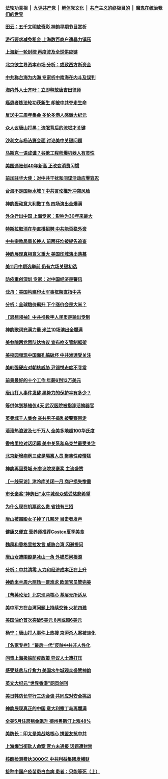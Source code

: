 ####  [法轮功真相](../../../../basic/blob/master/README.md?t=06142231) &nbsp;|&nbsp; [九评共产党](../../../../9ping.md/blob/master/README.md?t=06142231) &nbsp;|&nbsp; [解体党文化](../../../../jtdwh.md/blob/master/README.md?t=06142231)  &nbsp;|&nbsp; [共产主义的终极目的](../../../../gczydzjmd.md/blob/master/README.md?t=06142231) &nbsp;|&nbsp; [魔鬼在统治我们的世界](../../../../mgztzwmdsj.md/blob/master/README.md?t=06142231) 

#### [田云：五千文明放奇彩 神韵早期节目赏析](../pages/nf4514/n13752609.md?t=06142231) 

#### [游行要求减免租金 上海数百商户遭暴力镇压](../pages/nf4514/n13758798.md?t=06142231) 

#### [上海新一轮封控 再度波及全球供应链](../pages/nf4514/n13759222.md?t=06142231) 

#### [北京欲主导资本市场 分析：或致西方断资金](../pages/nf4514/n13759138.md?t=06142231) 

#### [中共称台海为内海 专家析中南海在内斗及误判](../pages/nf4514/n13758772.md?t=06142231) 

#### [海内外人士齐吁：立即释放唐吉田律师](../pages/nf4514/n13759126.md?t=06142231) 

#### [癌患者炼法轮功获新生 却被中共夺走生命](../pages/nf4514/n13758724.md?t=06142231) 

#### [反送中三周年集会 多伦多港人感谢大纪元](../pages/nf4514/n13759023.md?t=06142231) 

#### [众人议唐山打黑：流氓背后的流氓才关键](../pages/nf4514/n13758614.md?t=06142231) 

#### [沙利文与杨洁篪会面 讨论美中关键问题](../pages/nf4514/n13758918.md?t=06142231) 

#### [马斯克一语成谶？谷歌工程师爆机器人有灵性](../pages/nf4514/n13758837.md?t=06142231) 

#### [美国通胀创40年新高 正改变消费习惯](../pages/nf4514/n13758901.md?t=06142231) 

#### [前加驻华大使：对中共干扰和间谍活动应零容忍](../pages/nf4514/n13758830.md?t=06142231) 

#### [台海不是国际水域？中共言论推升冲突风险](../pages/nf4514/n13758829.md?t=06142231) 

#### [神韵轰动意大利撒丁岛 四场演出全爆满](../pages/nf4514/n13758366.md?t=06142231) 

#### [外企迁出中国 上海专家：影响为30年来最大](../pages/nf4514/n13758317.md?t=06142231) 

#### [特斯拉取消在华直播招聘 中共能否稳外资](../pages/nf4514/n13758840.md?t=06142231) 

#### [中共宗教局局长换人 前两任均被提告追查](../pages/nf4514/n13758592.md?t=06142231) 

#### [神韵展现真相意义重大 美国印城演出落幕](../pages/nf4514/n13758403.md?t=06142231) 

#### [美11月中期选举前 仍有六场关键初选](../pages/nf4514/n13758196.md?t=06142231) 

#### [防疫重创深圳 专家：对中国经济是警讯](../pages/nf4514/n13758467.md?t=06142231) 

#### [沈舟：美国构建印太军事框架直指中共](../pages/nf4514/n13758167.md?t=06142231) 

#### [分析：全球粮价飙升 下个涨价会是大米？](../pages/nf4514/n13758273.md?t=06142231) 

#### [【思想领袖】中共推数字人民币是输出专制](../pages/nf4514/n13742264.md?t=06142231) 

#### [神韵歌词充满力量 米兰10场演出全爆满](../pages/nf4514/n13758126.md?t=06142231) 

#### [美参院两党团队达协议 宣布枪支管制框架](../pages/nf4514/n13757954.md?t=06142231) 

#### [美校园频现中国面孔搞破坏 中共渗透受关注](../pages/nf4514/n13758129.md?t=06142231) 

#### [美韩强硬应对朝核威胁 尹锡悦态度不寻常](../pages/nf4514/n13758207.md?t=06142231) 

#### [前景最好的十个工作 年薪6到13万美元](../pages/nf4514/n13756850.md?t=06142231) 

#### [唐山打人事件发酵 黑势力的保护伞有多少？](../pages/nf4514/n13757982.md?t=06142231) 

#### [等供体到移植仅4天 武汉医院被指涉活摘器官](../pages/nf4514/n13758039.md?t=06142231) 

#### [英曼城千人集会 亲共男子捣乱被警察带走](../pages/nf4514/n13757953.md?t=06142231) 

#### [滚滚热浪波及七千万人 全美多地超100华氏度](../pages/nf4514/n13757936.md?t=06142231) 

#### [香格里拉对话闭幕 美中关系和乌克兰最受关注](../pages/nf4514/n13757929.md?t=06142231) 

#### [北京新增病例三成是隔离人员 聚集性疫情猛](../pages/nf4514/n13757776.md?t=06142231) 

#### [神韵再回费城 州参议院发褒奖 主流盛赞](../pages/nf4514/n13757686.md?t=06142231) 

#### [【一线采访】津冷库关闭一月 商户损失惨重](../pages/nf4514/n13757772.md?t=06142231) 

#### [市长褒奖“神韵日”水牛城观众感受慈悲希望](../pages/nf4514/n13757539.md?t=06142231) 

#### [为什么现在机票这么贵 省钱有三招](../pages/nf4514/n13755441.md?t=06142231) 

#### [唐山被围殴女子掉了几颗牙 目击者发声](../pages/nf4514/n13757580.md?t=06142231) 

#### [健康又便宜 营养师推荐Costco夏季美食](../pages/nf4514/n13739572.md?t=06142231) 

#### [魏凤和香格里拉发言 威胁台湾 闪避提问](../pages/nf4514/n13757352.md?t=06142231) 

#### [唐山女遭围殴是冰山一角 外媒质问根源](../pages/nf4514/n13757467.md?t=06142231) 

#### [分析：中共清零 人力和经济成本正在上升](../pages/nf4514/n13757351.md?t=06142231) 

#### [神韵米兰周六两场一票难求 欧盟官员赞完美](../pages/nf4514/n13757394.md?t=06142231) 

#### [【菁英论坛】北京现两核心 基层无所适从](../pages/nf4514/n13757348.md?t=06142231) 

#### [美中军方在台湾问题上持续交锋 火花四溅](../pages/nf4514/n13757334.md?t=06142231) 

#### [美国油价首次突破5美元 8月或超6美元](../pages/nf4514/n13757282.md?t=06142231) 

#### [杨宁：唐山打人事件上热搜 京沪杀人案被淡化](../pages/nf4514/n13757291.md?t=06142231) 

#### [【名家专栏】“最后一代”反映中共非人性化](../pages/nf4514/n13756676.md?t=06142231) 

#### [问责上海极端防疫政策 异议人士遭打压](../pages/nf4514/n13757256.md?t=06142231) 

#### [感受慈悲与疗愈力 美国水牛城观众盛赞神韵](../pages/nf4514/n13757183.md?t=06142231) 

#### [英文大纪元“世界香港”网页创刊](../pages/nf4514/n13757254.md?t=06142231) 

#### [美日韩防长举行三边会谈 共同应对安全挑战](../pages/nf4514/n13757125.md?t=06142231) 

#### [神韵展现真正的中国 意大利撒丁岛再爆满](../pages/nf4514/n13757182.md?t=06142231) 

#### [全美5月住房租金飙升 德州奥斯汀上涨48%](../pages/nf4514/n13756873.md?t=06142231) 

#### [美防长：印太是美战略核心 携盟友抗中共](../pages/nf4514/n13757037.md?t=06142231) 

#### [上海爆当街砍人命案 官方未通报 话题遭封禁](../pages/nf4514/n13756964.md?t=06142231) 

#### [核酸检测费达3000亿 中共利益集团发横财](../pages/nf4514/n13757046.md?t=06142231) 

#### [接种中国产疫苗患白血病 患者：只能等死（上）](../pages/nf4514/n13756744.md?t=06142231) 

